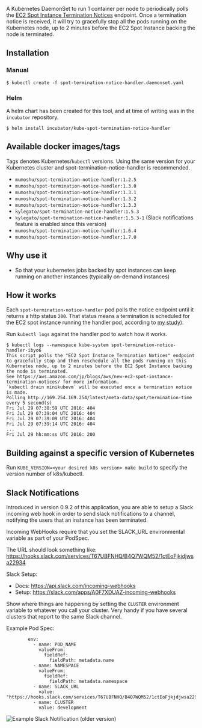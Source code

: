 A Kubernetes DaemonSet to run 1 container per node to periodically polls the [EC2 Spot Instance Termination Notices](https://aws.amazon.com/jp/blogs/aws/new-ec2-spot-instance-termination-notices/) endpoint.
Once a termination notice is received, it will try to gracefully stop all the pods running on the Kubernetes node, up to 2 minutes before the EC2 Spot Instance backing the node is terminated.

## Installation

### Manual

    $ kubectl create -f spot-termination-notice-handler.daemonset.yaml

### Helm

A helm chart has been created for this tool, and at time of writing was in the `incubator` repository.

    $ helm install incubator/kube-spot-termination-notice-handler

## Available docker images/tags

Tags denotes Kubernetes/`kubectl` versions.
Using the same version for your Kubernetes cluster and spot-termination-notice-handler is recommended.

* `mumoshu/spot-termination-notice-handler:1.2.5`
* `mumoshu/spot-termination-notice-handler:1.3.0`
* `mumoshu/spot-termination-notice-handler:1.3.1`
* `mumoshu/spot-termination-notice-handler:1.3.2`
* `mumoshu/spot-termination-notice-handler:1.3.3`
* `kylegato/spot-termination-notice-handler:1.5.3`
* `kylegato/spot-termination-notice-handler:1.5.3-1` (Slack notifications feature is enabled since this version)
* `mumoshu/spot-termination-notice-handler:1.6.4`
* `mumoshu/spot-termination-notice-handler:1.7.0`

## Why use it

  * So that your kubernetes jobs backed by spot instances can keep running on another instances (typically on-demand instances)

## How it works

Each `spot-termination-notice-handler` pod polls the notice endpoint until it returns a http status `200`.
That status means a termination is scheduled for the EC2 spot instance running the handler pod, according to [my study](https://gist.github.com/mumoshu/f7f55e6e74aaf54f63d263326ca58ba3)).

Run `kubectl logs` against the handler pod to watch how it works.

```
$ kubectl logs --namespace kube-system spot-termination-notice-handler-ibyo6
This script polls the "EC2 Spot Instance Termination Notices" endpoint to gracefully stop and then reschedule all the pods running on this Kubernetes node, up to 2 minutes before the EC2 Spot Instance backing the node is terminated.
See https://aws.amazon.com/jp/blogs/aws/new-ec2-spot-instance-termination-notices/ for more information.
`kubectl drain minikubevm` will be executed once a termination notice is made.
Polling http://169.254.169.254/latest/meta-data/spot/termination-time every 5 second(s)
Fri Jul 29 07:38:59 UTC 2016: 404
Fri Jul 29 07:39:04 UTC 2016: 404
Fri Jul 29 07:39:09 UTC 2016: 404
Fri Jul 29 07:39:14 UTC 2016: 404
...
Fri Jul 29 hh:mm:ss UTC 2016: 200
```

## Building against a specific version of Kubernetes

Run `KUBE_VERSION=<your desired k8s version> make build` to specify the version number of k8s/kubectl.

## Slack Notifications
Introduced in version 0.9.2 of this application, you are able to setup a Slack incoming web hook in order to send slack notifications to a channel, notifying the users that an instance has been terminated.

Incoming WebHooks require that you set the SLACK_URL environmental variable as part of your PodSpec.

The URL should look something like: https://hooks.slack.com/services/T67UBFNHQ/B4Q7WQM52/1ctEoFjkjdjwsa22934

Slack Setup:
* Docs: https://api.slack.com/incoming-webhooks
* Setup: https://slack.com/apps/A0F7XDUAZ-incoming-webhooks


Show where things are happening by setting the `CLUSTER` environment variable to whatever you call your cluster.
Very handy if you have several clusters that report to the same Slack channel.

Example Pod Spec:

```
        env:
          - name: POD_NAME
            valueFrom:
              fieldRef:
                fieldPath: metadata.name
          - name: NAMESPACE
            valueFrom:
              fieldRef:
                fieldPath: metadata.namespace
          - name: SLACK_URL
            value: "https://hooks.slack.com/services/T67UBFNHQ/B4Q7WQM52/1ctEoFjkjdjwsa22934"
          - name: CLUSTER
            value: development
```

![Example Slack Notification](http://i.imgur.com/UIUkyHv.png) (older version)

